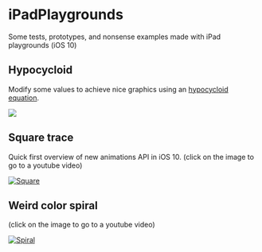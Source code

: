 # iPadPlaygrounds
Some tests, prototypes, and nonsense examples made with iPad playgrounds (iOS 10)

## Hypocycloid
Modify some values to achieve nice graphics using an [hypocycloid equation](hypocicloid).

![](https://pbs.twimg.com/media/ClApCivUsAAdgHW.jpg)

## Square trace
Quick first overview of new animations API in iOS 10. (click on the image to go to a youtube video)

[![Square](https://img.youtube.com/vi/YQeKsdyEJ1Y/0.jpg)](https://www.youtube.com/watch?v=YQeKsdyEJ1Y)

## Weird color spiral

(click on the image to go to a youtube video)

[![Spiral](https://img.youtube.com/vi/LFKnpJu1_bY/0.jpg)](https://www.youtube.com/watch?v=LFKnpJu1_bY)
